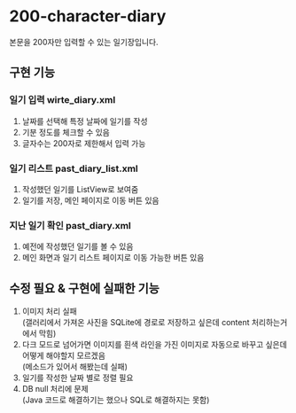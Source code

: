 # 200-character-diary
본문을 200자만 입력할 수 있는 일기장입니다.

## 구현 기능
### 일기 입력 wirte_diary.xml
1. 날짜를 선택해 특정 날짜에 일기를 작성
2. 기분 정도를 체크할 수 있음
3. 글자수는 200자로 제한해서 입력 가능
### 일기 리스트 past_diary_list.xml
1. 작성했던 일기를 ListView로 보여줌
2. 일기를 저장, 메인 페이지로 이동 버튼 있음
### 지난 일기 확인 past_diary.xml
1. 예전에 작성했던 일기를 볼 수 있음
2. 메인 화면과 일기 리스트 페이지로 이동 가능한 버튼 있음

## 수정 필요 & 구현에 실패한 기능
1. 이미지 처리 실패  
   (갤러리에서 가져온 사진을 SQLite에 경로로 저장하고 싶은데 content 처리하는거에서 막힘)
3. 다크 모드로 넘어가면 이미지를 흰색 라인을 가진 이미지로 자동으로 바꾸고 싶은데 어떻게 해야할지 모르겠음   
   (메소드가 있어서 해봤는데 실패)
5. 일기를 작성한 날짜 별로 정렬 필요
6. DB null 처리에 문제   
   (Java 코드로 해결하기는 했으나 SQL로 해결하지는 못함)

